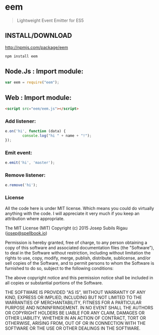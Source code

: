 eem
===
> Lightweight Event Emitter for ES5

## INSTALL/DOWNLOAD
http://npmjs.com/package/eem

```sh
npm install eem
```

## Node.Js : Import module:
```javascript
var eem = require("eem");
```

## Web : Import module:
```html
<script src="eem/eem.js"></script>
```

### Add listener:
```javascript
e.on('hi', function (data) {
        console.log("hi " + name + "!");
});

```

### Emit event:
```javascript
e.emit('hi', 'master');
```

### Remove listener:
```javascript
e.remove('hi');
```

### License
All the code here is under MIT license. Which means you could do virtually anything with the code. I will appreciate it very much if you keep an attribution where appropriate.

The MIT License (MIT) Copyright (c) 2015 Josep Subils Rigau (josep@spellbook.io)

Permission is hereby granted, free of charge, to any person obtaining a copy of this software and associated documentation files (the "Software"), to deal in the Software without restriction, including without limitation the rights to use, copy, modify, merge, publish, distribute, sublicense, and/or sell copies of the Software, and to permit persons to whom the Software is furnished to do so, subject to the following conditions:

The above copyright notice and this permission notice shall be included in all copies or substantial portions of the Software.

THE SOFTWARE IS PROVIDED "AS IS", WITHOUT WARRANTY OF ANY KIND, EXPRESS OR IMPLIED, INCLUDING BUT NOT LIMITED TO THE WARRANTIES OF MERCHANTABILITY, FITNESS FOR A PARTICULAR PURPOSE AND NONINFRINGEMENT. IN NO EVENT SHALL THE AUTHORS OR COPYRIGHT HOLDERS BE LIABLE FOR ANY CLAIM, DAMAGES OR OTHER LIABILITY, WHETHER IN AN ACTION OF CONTRACT, TORT OR OTHERWISE, ARISING FROM, OUT OF OR IN CONNECTION WITH THE SOFTWARE OR THE USE OR OTHER DEALINGS IN THE SOFTWARE.
